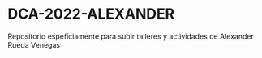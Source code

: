 # DCA-2022-ALEXANDER
Repositorio espeficiamente para subir talleres y actividades de Alexander Rueda Venegas
